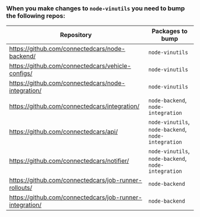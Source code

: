 ### When you make changes to `node-vinutils` you need to bump the following repos:

| Repository                                               | Packages to bump                                    |
| -------------------------------------------------------- | --------------------------------------------------- |
| https://github.com/connectedcars/node-backend/           | `node-vinutils`                                     |
| https://github.com/connectedcars/vehicle-configs/        | `node-vinutils`                                     |
| https://github.com/connectedcars/node-integration/       | `node-vinutils`                                     |
| https://github.com/connectedcars/integration/            | `node-backend`, `node-integration`                  |
| https://github.com/connectedcars/api/                    | `node-vinutils`, `node-backend`, `node-integration` |
| https://github.com/connectedcars/notifier/               | `node-vinutils`, `node-backend`, `node-integration` |
| https://github.com/connectedcars/job-runner-rollouts/    | `node-backend`                                      |
| https://github.com/connectedcars/job-runner-integration/ | `node-backend`                                      |
